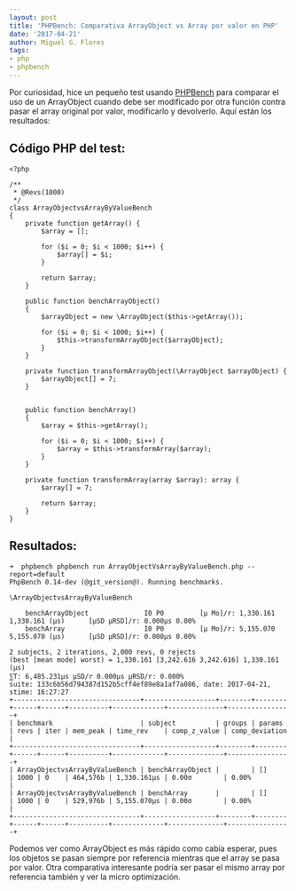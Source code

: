 ```yaml
---
layout: post
title: 'PHPBench: Comparativa ArrayObject vs Array por valor en PHP'
date: '2017-04-21'
author: Miguel G. Flores
tags:
- php
- phpbench
---
```


Por curiosidad, hice un pequeño test usando [PHPBench](https://github.com/phpbench/phpbench) para comparar el uso de un ArrayObject cuando debe ser modificado por otra función
contra pasar el array original por valor, modificarlo y devolverlo. Aquí están los resultados:

## Código PHP del test:
```
<?php

/**
 * @Revs(1000)
 */
class ArrayObjectvsArrayByValueBench
{
	private function getArray() {
		$array = [];

		for ($i = 0; $i < 1000; $i++) {
			$array[] = $i;
		}

		return $array;
	}

    public function benchArrayObject()
    {
        $arrayObject = new \ArrayObject($this->getArray());

        for ($i = 0; $i < 1000; $i++) {
        	$this->transformArrayObject($arrayObject);
        }
    }

    private function transformArrayObject(\ArrayObject $arrayObject) {
    	$arrayObject[] = 7;
    }


    public function benchArray()
    {
        $array = $this->getArray();

        for ($i = 0; $i < 1000; $i++) {
        	$array = $this->transformArray($array);
        }
    }

    private function transformArray(array $array): array {
    	$array[] = 7;

    	return $array;
    }
}
```

## Resultados:
```
➜  phpbench phpbench run ArrayObjectVsArrayByValueBench.php --report=default
PhpBench 0.14-dev (@git_version@). Running benchmarks.

\ArrayObjectvsArrayByValueBench

    benchArrayObject              I0 P0         [μ Mo]/r: 1,330.161 1,330.161 (μs)      [μSD μRSD]/r: 0.000μs 0.00%
    benchArray                    I0 P0         [μ Mo]/r: 5,155.070 5,155.070 (μs)      [μSD μRSD]/r: 0.000μs 0.00%

2 subjects, 2 iterations, 2,000 revs, 0 rejects
(best [mean mode] worst) = 1,330.161 [3,242.616 3,242.616] 1,330.161 (μs)
⅀T: 6,485.231μs μSD/r 0.000μs μRSD/r: 0.000%
suite: 133c6b56d794387d152b5cff4ef89e8a1af7a086, date: 2017-04-21, stime: 16:27:27
+--------------------------------+------------------+--------+--------+------+------+----------+-------------+--------------+----------------+
| benchmark                      | subject          | groups | params | revs | iter | mem_peak | time_rev    | comp_z_value | comp_deviation |
+--------------------------------+------------------+--------+--------+------+------+----------+-------------+--------------+----------------+
| ArrayObjectvsArrayByValueBench | benchArrayObject |        | []     | 1000 | 0    | 464,576b | 1,330.161μs | 0.00σ        | 0.00%          |
| ArrayObjectvsArrayByValueBench | benchArray       |        | []     | 1000 | 0    | 529,976b | 5,155.070μs | 0.00σ        | 0.00%          |
+--------------------------------+------------------+--------+--------+------+------+----------+-------------+--------------+----------------+
```

Podemos ver como ArrayObject es más rápido como cabía esperar, pues los objetos se pasan siempre por referencia mientras que el array se pasa
por valor. Otra comparativa interesante podría ser pasar el mismo array por referencia también y ver la micro optimización.
